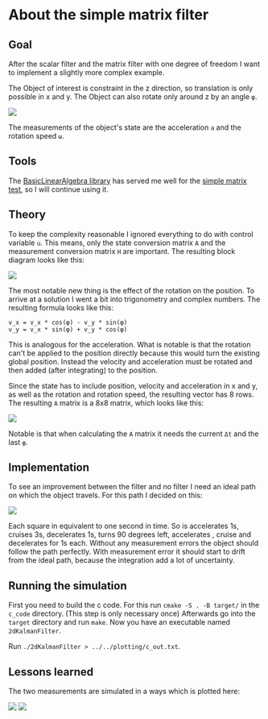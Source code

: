 # About the simple matrix filter

## Goal

After the scalar filter and the matrix filter with one degree of freedom I want to implement a slightly more complex example.

The Object of interest is constraint in the z direction, so translation is only possible in x and y.
The Object can also rotate only around z by an angle `φ`.

![](images/2dObject.jpeg)

The measurements of the object's state are the acceleration `a` and the rotation speed `ω`. 

## Tools

The [BasicLinearAlgebra library](https://github.com/tomstewart89/BasicLinearAlgebra) has served me well for the [simple matrix test](../simple_matrix_filter/AboutSimpleMatrixFilter.md), so I will continue using it.

## Theory 

To keep the complexity reasonable I ignored everything to do with control variable `u`.
This means, only the state conversion matrix `A` and the measurement conversion matrix `H` are important.
The resulting block diagram looks like this:

![](images/2dBlockDiagram.jpeg)

The most notable new thing is the effect of the rotation on the position.
To arrive at a solution I went a bit into trigonometry and complex numbers. 
The resulting formula looks like this:

```
v_x = v_x * cos(φ) - v_y * sin(φ)
v_y = v_x * sin(φ) + v_y * cos(φ)
```

This is analogous for the acceleration.
What is notable is that the rotation can't be applied to the position directly because this would turn the existing global position. Instead the velocity and acceleration must be rotated and then added (after integrating) to the position.

Since the state has to include position, velocity and acceleration in x and y, as well as the rotation and rotation speed, the resulting vector has 8 rows.
The resulting `A` matrix is a 8x8 matrix, which looks like this:

![](images/2dAMatrix.jpeg)

Notable is that when calculating the `A` matrix it needs the current `Δt` and the last `φ`.

## Implementation

To see an improvement between the filter and no filter I need an ideal path on which the object travels.
For this path I decided on this:

![](images/2dIdealPath.jpeg)

Each square in equivalent to one second in time. 
So is accelerates 1s, cruises 3s, decelerates 1s, turns 90 degrees left, accelerates , cruise and decelerates for 1s each. 
Without any measurement errors the object should follow the path perfectly.
With measurement error it should start to drift from the ideal path, because the integration add a lot of uncertainty.

## Running the simulation

First you need to build the c code.
For this run `cmake -S . -B target/` in the `c_code` directory.
(This step is only necessary once)
Afterwards go into the `target` directory and run `make`.
Now you have an executable named `2dKalmanFilter`.

Run `./2dKalmanFilter > ../../plotting/c_out.txt`.

## Lessons learned

The two measurements are simulated in a ways which is plotted here:

![](images/plot_acc.png)
![](images/plot_rot.png)